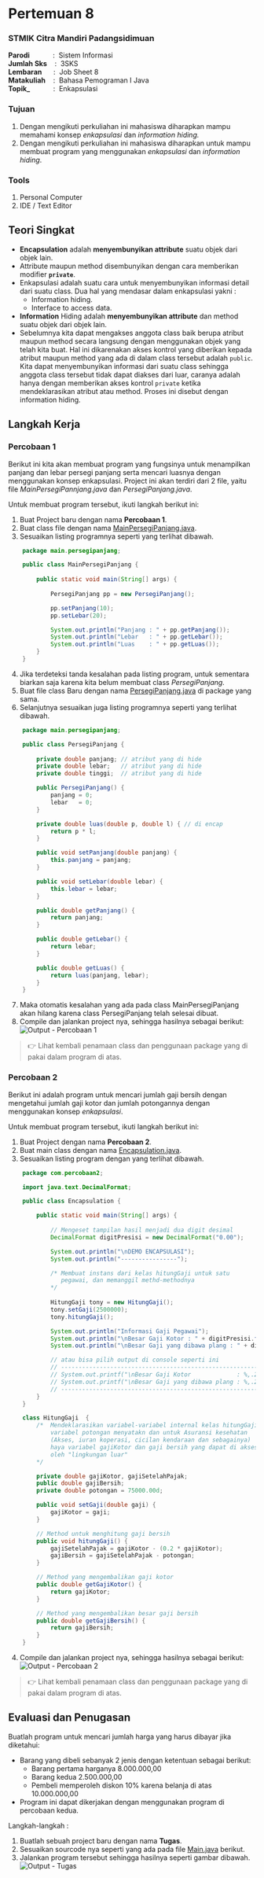 # Pertemuan 8

### STMIK Citra Mandiri Padangsidimuan

**Parodi**&nbsp;&nbsp;&nbsp;&nbsp;&nbsp;&nbsp;&nbsp;&nbsp;&nbsp;&nbsp;&nbsp;&nbsp;:&nbsp;&nbsp;Sistem Informasi <br>
**Jumlah Sks**&nbsp;&nbsp;&nbsp;&nbsp;:&nbsp;&nbsp;3SKS <br>
**Lembaran**&nbsp;&nbsp;&nbsp;&nbsp;&nbsp;&nbsp;:&nbsp;&nbsp;Job Sheet 8 <br>
**Matakuliah**&nbsp;&nbsp;&nbsp;&nbsp;:&nbsp;&nbsp;Bahasa Pemograman I Java<br>
**Topik_**&nbsp;&nbsp;&nbsp;&nbsp;&nbsp;&nbsp;&nbsp;&nbsp;&nbsp;&nbsp;&nbsp;&nbsp;:&nbsp;&nbsp;Enkapsulasi

### Tujuan

1. Dengan mengikuti perkuliahan ini mahasiswa diharapkan mampu memahami konsep _enkapsulasi_ dan _information hiding._
2. Dengan mengikuti perkuliahan ini mahasiswa diharapkan untuk mampu membuat program yang menggunakan _enkapsulasi_ dan _information hiding_.

### Tools

1. Personal Computer
2. IDE / Text Editor

## Teori Singkat

+ **Encapsulation** adalah **menyembunyikan attribute** suatu objek dari objek lain.
+ Attribute maupun method disembunyikan dengan cara memberikan modifier **`private`**.
+ Enkapsulasi adalah suatu cara untuk menyembunyikan informasi detail dari suatu class. Dua hal yang mendasar dalam enkapsulasi yakni : 
  - Information hiding.
  - Interface to access data.
+ **Information** Hiding adalah **menyembunyikan attribute** dan method suatu objek dari objek lain.
+ Sebelumnya kita dapat mengakses anggota class baik berupa atribut maupun method secara langsung dengan menggunakan objek yang telah kita buat. Hal ini dikarenakan akses kontrol yang diberikan kepada atribut maupun method yang ada di dalam class tersebut adalah `public`. Kita dapat menyembunyikan informasi dari suatu class sehingga anggota class tersebut tidak dapat diakses dari luar, caranya adalah hanya dengan memberikan akses kontrol `private` ketika mendeklarasikan atribut atau method. Proses ini disebut dengan information hiding. 

## Langkah Kerja

### Percobaan 1

Berikut ini kita akan membuat program yang fungsinya untuk menampilkan panjang dan lebar persegi panjang serta mencari luasnya dengan menggunakan konsep enkapsulasi. Project ini akan terdiri dari 2 file, yaitu file _MainPersegiPannjang.java_ dan _PersegiPanjang.java_.

Untuk membuat program tersebut, ikuti langkah berikut ini:
1. Buat Project baru dengan nama **Percobaan 1**.
2. Buat class file dengan nama [MainPersegiPanjang.java](https://github.com/Fajar-ab/Pemograman-Dasar-JAVA-SCM/blob/master/Pertemuan%2008/Percobaan%201/src/main/persegipanjang/MainPersegiPanjang.java "Buka - Github").
3. Sesuaikan listing programnya seperti yang terlihat dibawah.
```java
	package main.persegipanjang;

	public class MainPersegiPanjang {
	    
	    public static void main(String[] args) {
			
			PersegiPanjang pp = new PersegiPanjang();

			pp.setPanjang(10);
			pp.setLebar(20);

			System.out.println("Panjang : " + pp.getPanjang());
			System.out.println("Lebar   : " + pp.getLebar());
			System.out.println("Luas    : " + pp.getLuas());    
	    }
	}
```
4. Jika terdeteksi tanda kesalahan pada listing program, untuk  sementara biarkan saja karena kita belum membuat class _PersegiPanjang_.
5. Buat file class Baru dengan nama [PersegiPanjang.java](https://github.com/Fajar-ab/Pemograman-Dasar-JAVA-SCM/blob/master/Pertemuan%2008/Percobaan%201/src/main/persegipanjang/PersegiPanjang.java "Buka - Github") di package yang sama.
6. Selanjutnya sesuaikan juga listing programnya seperti yang terlihat dibawah.
```java
	package main.persegipanjang;

	public class PersegiPanjang {
	    
	    private double panjang; // atribut yang di hide
	    private double lebar;   // atribut yang di hide
	    private double tinggi;  // atribut yang di hide

	    public PersegiPanjang() {
	    	panjang = 0;
	    	lebar   = 0;
	    }

	    private double luas(double p, double l) { // di encap
	    	return p * l;
	    }

	    public void setPanjang(double panjang) {
	    	this.panjang = panjang;
	    }

	    public void setLebar(double lebar) {
	    	this.lebar = lebar;
	    }

	    public double getPanjang() {
	    	return panjang;
	    }

	    public double getLebar() {
	    	return lebar;
	    }

	    public double getLuas() {
	    	return luas(panjang, lebar);
	    }
	}
```
7. Maka otomatis kesalahan yang ada pada class MainPersegiPanjang akan hilang karena class PersegiPanjang telah selesai dibuat.
8. Compile dan jalankan project nya, sehingga hasilnya sebagai berikut: <br>
![Output - Percobaan 1](https://github.com/Fajar-ab/Pemograman-Dasar-JAVA-SCM/blob/master/Image/%23P08%20-%2001.png "Output - Percobaan 1")

> 👉 Lihat kembali penamaan class dan penggunaan package yang di pakai dalam program di atas.


### Percobaan 2

Berikut ini adalah program untuk mencari jumlah gaji bersih dengan mengetahui jumlah gaji kotor dan jumlah potongannya dengan menggunakan konsep _enkapsulasi_.

Untuk membuat program tersebut, ikuti langkah berikut ini:
1. Buat Project dengan nama **Percobaan 2**.
2. Buat main class dengan nama [Encapsulation.java](https://github.com/Fajar-ab/Pemograman-Dasar-JAVA-SCM/blob/master/Pertemuan%2008/Percobaan%202/src/com/percobaan2/Encapsulation.java "Buka - Github").
3. Sesuaikan listing program dengan yang terlihat dibawah.
```java
	package com.percobaan2;

	import java.text.DecimalFormat;

	public class Encapsulation {

		public static void main(String[] args) {
			
			// Mengeset tampilan hasil menjadi dua digit desimal
			DecimalFormat digitPresisi = new DecimalFormat("0.00");

			System.out.println("\nDEMO ENCAPSULASI");
			System.out.println("----------------");

			/* Membuat instans dari kelas hitungGaji untuk satu
			   pegawai, dan memanggil methd-methodnya  
			*/
			
			HitungGaji tony = new HitungGaji();
			tony.setGaji(2500000);
			tony.hitungGaji();

			System.out.println("Informasi Gaji Pegawai");
			System.out.println("\nBesar Gaji Kotor : " + digitPresisi.format(tony.getGajiKotor()));
			System.out.println("\nBesar Gaji yang dibawa plang : " + digitPresisi.format(tony.getGajiBersih()));

			// atau bisa pilih output di console seperti ini
			// ---------------------------------------------------------------------------------
			// System.out.printf("\nBesar Gaji Kotor             : %,.2f", tony.getGajiKotor());
			// System.out.printf("\nBesar Gaji yang dibawa plang : %,.2f", tony.getGajiBersih());
			// ---------------------------------------------------------------------------------
		}
	}

	class HitungGaji  {
		/*	Mendeklarasikan variabel-variabel internal kelas hitungGaji
			variabel potongan menyatakn dan untuk Asuransi kesehatan
			(Akses, iuran koperasi, cicilan kendaraan dan sebagainya)
			haya variabel gajiKotor dan gaji bersih yang dapat di akses
			oleh "lingkungan luar"
		*/

		private double gajiKotor, gajiSetelahPajak;
		public double gajiBersih;
		private double potongan = 75000.00d;

		public void setGaji(double gaji) {
			gajiKotor = gaji;
		}

		// Method untuk menghitung gaji bersih
		public void hitungGaji() {
			gajiSetelahPajak = gajiKotor - (0.2 * gajiKotor);
			gajiBersih = gajiSetelahPajak - potongan;
		}

		// Method yang mengembalikan gaji kotor
		public double getGajiKotor() {
			return gajiKotor;
		}

		// Method yang mengembalikan besar gaji bersih
		public double getGajiBersih() {
			return gajiBersih;
		}
	}
```
4. Compile dan jalankan project nya, sehingga hasilnya sebagai berikut: <br>
![Output - Percobaan 2](https://github.com/Fajar-ab/Pemograman-Dasar-JAVA-SCM/blob/master/Image/%23P08%20-%2002.png "Output - Percobaan 2")

> 👉 Lihat kembali penamaan class dan penggunaan package yang di pakai dalam program di atas.

## Evaluasi dan Penugasan

Buatlah program untuk mencari jumlah harga yang harus dibayar jika diketahui:
+ Barang yang dibeli sebanyak 2 jenis dengan ketentuan sebagai berikut:
  - Barang pertama harganya 8.000.000,00
  - Barang kedua 2.500.000,00
  - Pembeli memperoleh diskon 10% karena belanja di atas 10.000.000,00
+ Program ini dapat dikerjakan dengan menggunakan program di percobaan kedua.

Langkah-langkah :<br>
1. Buatlah sebuah project baru dengan nama **Tugas**.
2. Sesuaikan sourcode nya seperti yang ada pada file [Main.java](https://github.com/Fajar-ab/Pemograman-Dasar-JAVA-SCM/blob/master/Pertemuan%2008/Tugas/src/com/tugas/pertemuan8/Main.java "Buka Github") berikut.
3. Jalankan program tersebut sehingga hasilnya seperti gambar dibawah. <br>
![Output - Tugas](https://github.com/Fajar-ab/Pemograman-Dasar-JAVA-SCM/blob/master/Image/%23P08%20-%2003.png "Output - Tugas")
